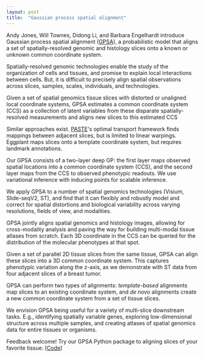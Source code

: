 ```yaml
---
layout: post
title:  "Gaussian process spatial alignment"
---
```


Andy Jones, Will Townes, Didong Li, and Barbara Engelhardt introduce Gaussian process spatial alignment ([GPSA](biorxiv.org/content/10.1101/2022.01.10.475692v1.full)), a probabilistic model that aligns a set of spatially-resolved genomic and histology slices onto a known or unknown common coordinate system.

Spatially-resolved genomic technologies enable the study of the organization of cells and tissues, and promise to explain local interactions between cells.  But, it is difficult to precisely align spatial observations across slices, samples, scales, individuals, and technologies.

Given a set of spatial genomics tissue slices with distorted or unaligned local coordinate systems, GPSA estimates a common coordinate system (CCS) as a collection of latent variables from these disparate spatially-resolved measurements and aligns new slices to this estimated CCS

Similar approaches exist. [PASTE](https://www.biorxiv.org/content/10.1101/2021.03.16.435604v1)'s optimal transport framework finds mappings between adjacent slices, but is limited to linear warpings. Eggplant maps slices onto a template coordinate system, but requires landmark annotations.

Our GPSA consists of a two-layer deep GP: the first layer maps observed spatial locations into a common coordinate system (CCS), and the second layer maps from the CCS to observed phenotypic readouts. We use variational inference with inducing points for scalable inference.

We apply GPSA to a number of spatial genomics technologies (Visium, Slide-seqV2, ST), and find that it can flexibly and robustly model and correct for spatial distortions and biological variability across varying resolutions, fields of view, and modalities.

GPSA jointly aligns spatial genomics and histology images, allowing for cross-modality analysis and paving the way for building multi-modal tissue atlases from scratch. Each 3D coordinate in the CCS can be queried for the distribution of the molecular phenotypes at that spot.

Given a set of parallel 2D tissue slices from the same tissue, GPSA can align these slices into a 3D common coordinate system. This captures phenotypic variation along the z-axis, as we demonstrate with ST data from four adjacent slices of a breast tumor.

GPSA can perform two types of alignments: *template-based* alignments map slices to an existing coordinate system, and *de novo* alignments create a new common coordinate system from a set of tissue slices.

We envision GPSA being useful for a variety of multi-slice downstream tasks. E.g., identifying spatially variable genes, exploring low-dimensional structure across multiple samples, and creating atlases of spatial genomics data for entire tissues or organisms.

Feedback welcome! Try our GPSA Python package to aligning slices of your favorite tissue: [[Code](https://github.com/andrewcharlesjones/spatial-alignment)]
